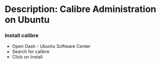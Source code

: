 # Description: Calibre Administration on Ubuntu

### Install calibre
- Open Dash - Ubuntu Software Center
- Search for calibre
- Click on Install
